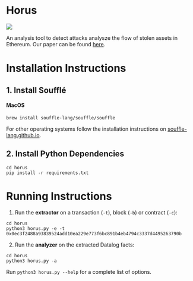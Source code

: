 Horus
======

![](https://img.icons8.com/color/200/bastet.png)

An analysis tool to detect attacks analysze the flow of stolen assets in Ethereum.  Our paper can be found [here](https://orbilu.uni.lu/retrieve/77779/85581/FC_21_Horus_Torres.pdf).

# Installation Instructions

## 1. Install Soufflé

#### MacOS

``` shell
brew install souffle-lang/souffle/souffle
```

For other operating systems follow the installation instructions on [souffle-lang.github.io](https://souffle-lang.github.io/install).

## 2. Install Python Dependencies

``` shell
cd horus
pip install -r requirements.txt
```

# Running Instructions

1. Run the <b>extractor</b> on a transaction (```-t```), block (```-b```) or contract (```-c```):

``` shell
cd horus
python3 horus.py -e -t 0x0ec3f2488a93839524add10ea229e773f6bc891b4eb4794c3337d4495263790b
```

2. Run the <b>analyzer</b> on the extracted Datalog facts:

``` shell
cd horus
python3 horus.py -a
```

Run ```python3 horus.py --help``` for a complete list of options.
